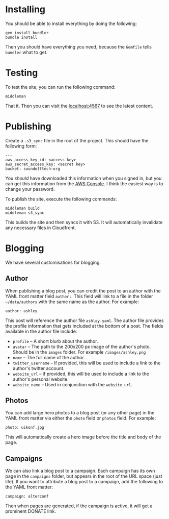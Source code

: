# Installing

You should be able to install everything by doing the following:

    gem install bundler
    bundle install
    
Then you should have everything you need, because the `Gemfile` tells `bundler` what to get.

# Testing

To test the site, you can run the following command:

    middleman
    
That it. Then you can visit the [localhost:4567](localhost:4567) to see the latest content.

# Publishing

Create a `.s3_sync` file in the root of the project. This should have the following form:

    ---
    aws_access_key_id: <access key>
    aws_secret_access_key: <secret key>
    bucket: soundofftech-org
    
You *should* have downloaded this information when you signed in, but you can get this information from the [AWS Console](https://032141408253.signin.aws.amazon.com/console). I think the easiest way is to change your password.

To publish the site, execute the following commands:

    middleman build
    middleman s3_sync
    
This builds the site and then syncs it with S3. It will automatically invalidate any necessary files in Cloudfront.

# Blogging

We have several customisations for blogging.

## Author

When publishing a blog post, you can credit the post to an author with the YAML front matter field `author:`. This field will link to a file in the folder `~/data/authors` with the same name as the author. For example:

    author: ashley
    
This post will reference the author file `ashley.yaml`. The author file provides the profile information that gets included at the bottom of a post. The fields available in the author file include:

* `profile` – A short blurb about the author.
* `avatar` – The path to the 200x200 px image of the author's photo. Should be in the `images` folder. For example `/images/ashley.png`
* `name` – The full name of the author.
* `twitter_username` – If provided, this will be used to include a link to the author's twitter account.
* `website_url` – if provided, this will be used to include a link to the author's personal website.
* `website_name` – Used in conjunction with the `website_url`.

## Photos

You can add large hero photos to a blog post (or any other page) in the YAML front matter via either the `photo` field or `photos` field. For example:

    photo: uikonf.jpg
    
This will automatically create a hero image before the title and body of the page.

## Campaigns

We can also link a blog post to a campaign. Each campaign has its own page in the `campaigns` folder, but appears in the root of the URL space (just life). If you want to attribute a blog post to a campaign, add the following to the YAML front matter:

    campaign: alterconf
    
Then when pages are generated, if the campaign is active, it will get a prominent DONATE link.
